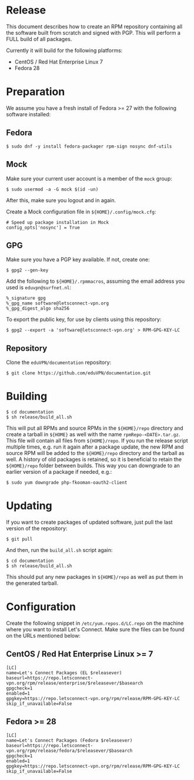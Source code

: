 # Release

This document describes how to create an RPM repository containing all the 
software built from scratch and signed with PGP. This will perform a FULL 
build of all packages.

Currently it will build for the following platforms:

* CentOS / Red Hat Enterprise Linux 7
* Fedora 28

# Preparation

We assume you have a fresh install of Fedora >= 27 with the following software 
installed:

## Fedora

    $ sudo dnf -y install fedora-packager rpm-sign nosync dnf-utils

## Mock

Make sure your current user account is a member of the `mock` group:

    $ sudo usermod -a -G mock $(id -un)

After this, make sure you logout and in again.

Create a Mock configuration file in `${HOME}/.config/mock.cfg`:

    # Speed up package installation in Mock
    config_opts['nosync'] = True

## GPG

Make sure you have a PGP key available. If not, create one:

    $ gpg2 --gen-key

Add the following to `${HOME}/.rpmmacros`, assuming the email address you used 
is `eduvpn@surfnet.nl`:

    %_signature gpg
    %_gpg_name software@letsconnect-vpn.org
    %_gpg_digest_algo sha256

To export the public key, for use by clients using this repository:

    $ gpg2 --export -a 'software@letsconnect-vpn.org' > RPM-GPG-KEY-LC

## Repository

Clone the `eduVPN/documentation` repository:

    $ git clone https://github.com/eduVPN/documentation.git

# Building

    $ cd documentation
    $ sh release/build_all.sh

This will put all RPMs and source RPMs in the `${HOME}/repo` directory and 
create a tarball in `${HOME}` as well with the name `rpmRepo-<DATE>.tar.gz`. 
This file will contain all files from `${HOME}/repo`. If you run the release
script multiple times, e.g. run it again after a package update, the new RPM 
and source RPM will be added to the `${HOME}/repo` directory and the tarball
as well. A history of old packages is retained, so it is beneficial to retain
the `${HOME}/repo` folder between builds. This way you can downgrade to an 
earlier version of a package if needed, e.g.:

    $ sudo yum downgrade php-fkooman-oauth2-client

# Updating

If you want to create packages of updated software, just pull the last version
of the repository:

    $ git pull

And then, run the `build_all.sh` script again:

    $ cd documentation
    $ sh release/build_all.sh

This should put any new packages in `${HOME}/repo` as well as put them in the 
generated tarball.

# Configuration

Create the following snippet in `/etc/yum.repos.d/LC.repo` on the machine where 
you want to install Let's Connect. Make sure the files can be found on the URLs 
mentioned below:

## CentOS / Red Hat Enterprise Linux >= 7

    [LC]
    name=Let's Connect Packages (EL $releasever)
    baseurl=https://repo.letsconnect-vpn.org/rpm/release/enterprise/$releasever/$basearch
    gpgcheck=1
    enabled=1
    gpgkey=https://repo.letsconnect-vpn.org/rpm/release/RPM-GPG-KEY-LC
    skip_if_unavailable=False

## Fedora >= 28

    [LC]
    name=Let's Connect Packages (Fedora $releasever) 
    baseurl=https://repo.letsconnect-vpn.org/rpm/release/fedora/$releasever/$basearch
    gpgcheck=1
    enabled=1
    gpgkey=https://repo.letsconnect-vpn.org/rpm/release/RPM-GPG-KEY-LC
    skip_if_unavailable=False

